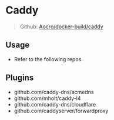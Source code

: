 # Caddy

> Github: [Aocro/docker-build/caddy](https://github.com/Aocro/docker-build/tree/main/caddy)

## Usage

- Refer to the following repos

## Plugins

- github.com/caddy-dns/acmedns
- github.com/mholt/caddy-l4
- github.com/caddy-dns/cloudflare
- github.com/caddyserver/forwardproxy
